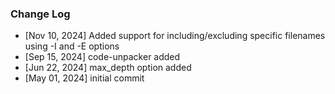 ### Change Log

- [Nov 10, 2024] Added support for including/excluding specific filenames using -I and -E options
- [Sep 15, 2024] code-unpacker added
- [Jun 22, 2024] max_depth option added
- [May 01, 2024] initial commit

